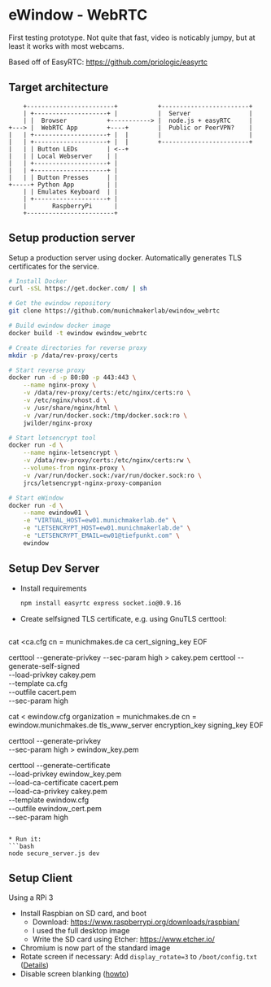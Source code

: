 # eWindow - WebRTC
First testing prototype. Not quite that fast, video is noticably jumpy, but at least it works with most webcams.

Based off of EasyRTC: https://github.com/priologic/easyrtc

## Target architecture
```
    +------------------------+           +------------------------+
    | +--------------------+ |           |  Server                |
    | |  Browser           +-----------> |  node.js + easyRTC     |
+---> |  WebRTC App        +----+        |  Public or PeerVPN?    |
|   | +--------------------+ |  |        |                        |
|   | +--------------------+ |  |        +------------------------+
|   | | Button LEDs        | <--+
|   | | Local Webserver    | |
|   | +--------------------+ |
|   | +--------------------+ |
|   | | Button Presses     | |
+-----+ Python App         | |
    | | Emulates Keyboard  | |
    | +--------------------+ |
    |       RaspberryPi      |
    +------------------------+
```

## Setup production server
Setup a production server using docker. Automatically generates TLS certificates for the service.

```bash
# Install Docker
curl -sSL https://get.docker.com/ | sh

# Get the ewindow repository
git clone https://github.com/munichmakerlab/ewindow_webrtc

# Build ewindow docker image
docker build -t ewindow ewindow_webrtc

# Create directories for reverse proxy
mkdir -p /data/rev-proxy/certs

# Start reverse proxy
docker run -d -p 80:80 -p 443:443 \
    --name nginx-proxy \
    -v /data/rev-proxy/certs:/etc/nginx/certs:ro \
    -v /etc/nginx/vhost.d \
    -v /usr/share/nginx/html \
    -v /var/run/docker.sock:/tmp/docker.sock:ro \
    jwilder/nginx-proxy

# Start letsencrypt tool
docker run -d \
    --name nginx-letsencrypt \
    -v /data/rev-proxy/certs:/etc/nginx/certs:rw \
    --volumes-from nginx-proxy \
    -v /var/run/docker.sock:/var/run/docker.sock:ro \
    jrcs/letsencrypt-nginx-proxy-companion

# Start eWindow
docker run -d \
    --name ewindow01 \
    -e "VIRTUAL_HOST=ew01.munichmakerlab.de" \
    -e "LETSENCRYPT_HOST=ew01.munichmakerlab.de" \
    -e "LETSENCRYPT_EMAIL=ew01@tiefpunkt.com" \
    ewindow
```

## Setup Dev Server
* Install requirements
  ```bash
  npm install easyrtc express socket.io@0.9.16
  ```

* Create selfsigned TLS certificate, e.g. using GnuTLS certtool:

  ```bash
cat <<EOF >ca.cfg
cn = munichmakes.de
ca
cert_signing_key
EOF

certtool --generate-privkey --sec-param high > cakey.pem
certtool --generate-self-signed \
    --load-privkey cakey.pem \
    --template ca.cfg \
    --outfile cacert.pem \
    --sec-param high

cat <<EOF > ewindow.cfg
organization = munichmakes.de
cn = ewindow.munichmakes.de
tls_www_server
encryption_key
signing_key
EOF

certtool --generate-privkey \
    --sec-param high > ewindow_key.pem

certtool --generate-certificate \
    --load-privkey ewindow_key.pem \
    --load-ca-certificate cacert.pem \
    --load-ca-privkey cakey.pem \
    --template ewindow.cfg \
    --outfile ewindow_cert.pem \
    --sec-param high
  ```

* Run it: 
  ```bash
  node secure_server.js dev
  ```

## Setup Client
Using a RPi 3
* Install Raspbian on SD card, and boot
  * Download: https://www.raspberrypi.org/downloads/raspbian/
  * I used the full desktop image
  * Write the SD card using Etcher: https://www.etcher.io/
* Chromium is now part of the standard image
* Rotate screen if necessary: Add ```display_rotate=3``` to ```/boot/config.txt``` ([Details](https://www.raspberrypi.org/forums/viewtopic.php?f=108&t=120793))
* Disable screen blanking ([howto](https://www.raspberrypi.org/forums/viewtopic.php?f=66&t=18200))
